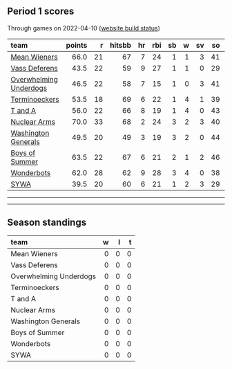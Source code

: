 

## Period 1 scores

Through games on 2022-04-10 ([website build status](https://github.com/brian-bot/pl-site/actions))


|team                                              | points|  r| hitsbb| hr| rbi| sb|  w| sv| so|   era|  whip|
|:-------------------------------------------------|------:|--:|------:|--:|---:|--:|--:|--:|--:|-----:|-----:|
|[Mean Wieners](./meanwieners)                     |   66.0| 21|     67|  7|  24|  1|  1|  3| 41| 2.250| 1.028|
|[Vass Deferens](./vassdeferens)                   |   43.5| 22|     59|  9|  27|  1|  1|  0| 29| 4.545| 1.515|
|[Overwhelming Underdogs](./overwhelmingunderdogs) |   46.5| 22|     58|  7|  15|  1|  0|  3| 41| 3.640| 1.180|
|[Terminoeckers](./terminoeckers)                  |   53.5| 18|     69|  6|  22|  1|  4|  1| 39| 3.405| 1.324|
|[T and A](./tanda)                                |   56.0| 22|     66|  8|  19|  1|  4|  0| 43| 4.841| 1.076|
|[Nuclear Arms](./nucleararms)                     |   70.0| 33|     68|  2|  24|  3|  2|  3| 40| 3.616| 1.125|
|[Washington Generals](./washingtongenerals)       |   49.5| 20|     49|  3|  19|  3|  2|  0| 44| 2.348| 1.174|
|[Boys of Summer](./boysofsummer)                  |   63.5| 22|     67|  6|  21|  2|  1|  2| 46| 3.767| 0.953|
|[Wonderbots](./wonderbots)                        |   62.0| 28|     62|  9|  28|  3|  4|  0| 38| 4.777| 1.385|
|[SYWA](./sywa)                                    |   39.5| 20|     60|  6|  21|  1|  2|  3| 29| 6.368| 1.245|

* * *
* * *

## Season standings


|team                   |  w|  l|  t|
|:----------------------|--:|--:|--:|
|Mean Wieners           |  0|  0|  0|
|Vass Deferens          |  0|  0|  0|
|Overwhelming Underdogs |  0|  0|  0|
|Terminoeckers          |  0|  0|  0|
|T and A                |  0|  0|  0|
|Nuclear Arms           |  0|  0|  0|
|Washington Generals    |  0|  0|  0|
|Boys of Summer         |  0|  0|  0|
|Wonderbots             |  0|  0|  0|
|SYWA                   |  0|  0|  0|


